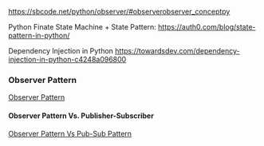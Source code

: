 
https://sbcode.net/python/observer/#observerobserver_conceptpy


Python Finate State Machine + State Pattern:
https://auth0.com/blog/state-pattern-in-python/

Dependency Injection in Python
https://towardsdev.com/dependency-injection-in-python-c4248a096800

### Observer Pattern

[Observer Pattern](https://howtodoinjava.com/design-patterns/behavioral/observer-design-pattern/)

#### Observer Pattern Vs. Publisher-Subscriber

[Observer Pattern Vs Pub-Sub Pattern](https://betterprogramming.pub/observer-vs-pub-sub-pattern-50d3b27f838c)
